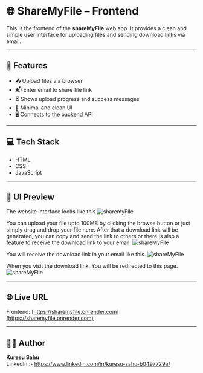 # 🌐 ShareMyFile – Frontend

This is the frontend of the **shareMyFile** web app. It provides a clean and simple user interface for uploading files and sending download links via email.

---

## 🚀 Features

- 📤 Upload files via browser
- 📬 Enter email to share file link
- ⏳ Shows upload progress and success messages
- 🌙 Minimal and clean UI
- 🖥️ Connects to the backend API

---

## 💻 Tech Stack

- HTML
- CSS
- JavaScript

---

## 📸 UI Preview

The website interface looks like this
![sharemyFile](<Screenshot (40).png>)

You can upload your file upto 100MB by clicking the browse button or just simply drag and drop your file here. After that a download link will be generated, you can copy and send the link to others or there is also a feature to receive the download link to your email.
![shareMyFile](<Screenshot (43).png>)

You will receive the download link in your email like this.
![shareMyFile](<Screenshot (45).png>)

When you visit the download link, You will be redirected to this page.
![shareMyFile](<Screenshot (44).png>)

---

## 🌐 Live URL

Frontend: [https://sharemyfile.onrender.com](https://sharemyfile.onrender.com)

---

## 🙋‍♂️ Author

**Kuresu Sahu**  
LinkedIn :- https://www.linkedin.com/in/kuresu-sahu-b0497729a/

